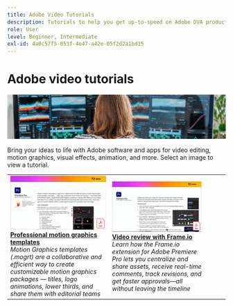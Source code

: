 ```yaml
---
title: Adobe Video Tutorials
description: Tutorials to help you get up-to-speed on Adobe DVA products
role: User
level: Beginner, Intermediate
exl-id: 4a0c57f5-053f-4e47-a42e-05f2d2a1bd15
---
```

# Adobe video tutorials

![Creative Cloud Hero Image](../assets/CCEbanner-DVA.png)

Bring your ideas to life with Adobe software and apps for video editing, motion graphics, visual effects, animation, and more. Select an image to view a tutorial.

<table>
<tr>
 <td>
   <a href="motion-graphics-templates.md">
      <img alt="Professional motion graphics templates" src="assets/MORGTs.png" />
   </a>
    <div>
   <a href="motion-graphics-templates.md"><strong>Professional motion graphics templates</strong></a>
    </div>
    <em>Motion Graphics templates (.mogrt) are a collaborative and efficient way to create customizable motion graphics packages — titles, logo animations, lower thirds, and share them with editorial teams</em>
    <br>
  </td>
  <td>
   <a href="video-review-frame-io.md">
      <img alt="Video review with Frame-io" src="assets/Videoreviewwithframe.png" />
   </a>
    <div>
   <a href="video-review-frame-io.md"><strong>Video review with Frame.io</strong></a>
    </div>
    <em>Learn how the Frame.io extension for Adobe Premiere Pro lets you centralize and share assets, receive real-time comments, track revisions, and get faster approvals—all without leaving the timeline</em>
    <br>
  </td>
  <td>
    <img alt="Spacer" src="../assets/acrobat_PDF_whitespacer_96.png" />
    <div>
    <br>
  </td>
  <td>
    <img alt="Spacer" src="../assets/acrobat_PDF_whitespacer_96.png" />
    <div>
    <br>
  </td>
</tr>
</table>
